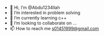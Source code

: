 - 👋 Hi, I’m @Abdu1234llah
- 👀 I’m interested in problem solving 
- 🌱 I’m currently learning c++
- 💞️ I’m looking to collaborate on ...
- 📫 How to reach me s01451999@gmail.com

<!---
Abdu1234llah/Abdu1234llah is a ✨ special ✨ repository because its `README.md` (this file) appears on your GitHub profile.
You can click the Preview link to take a look at your changes.
--->

